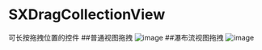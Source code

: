 # SXDragCollectionView
可长按拖拽位置的控件
##普通视图拖拽
![image](https://github.com/sunxiaodong1991/SXDragCollectionView/blob/master/normal.gif)
##瀑布流视图拖拽
![image](https://github.com/sunxiaodong1991/SXDragCollectionView/blob/master/waterfall.gif)
